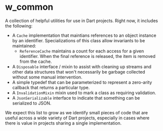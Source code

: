 # w_common

A collection of helpful utilities for use in Dart projects. Right now, it
includes the following:

  * A `Cache` implementation that maintians references to an object instance by
  an identifier. Specializations of this class allow invariants to be
  maintained:
    * `ReferenceCache` maintains a count for each access for a given identifier.
    When the final reference is released, the item is removed from the cache.
  * A `Disposable` interface / mixin to assist with cleaning up streams and
  other data structures that won't necessarily be garbage collected without some
  manual intervention.
  * A simple typedef that can be parameterized to represent a zero-arity
  callback that returns a particular type.
  * A `InvalidationMixin` mixin used to mark a class as requiring validation.
  * A `JsonSerializable` interface to indicate that something can be serialized
  to JSON.

We expect this list to grow as we identify small pieces of code that are useful
across a wide variety of Dart projects, especially in cases where there is
value in projects sharing a single implementation.

